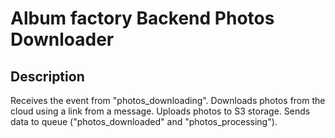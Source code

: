 # Album factory Backend Photos Downloader

## Description
Receives the event from "photos_downloading". Downloads photos from the cloud using a link from a message. Uploads photos to S3 storage.  Sends data to queue ("photos_downloaded" and "photos_processing").
